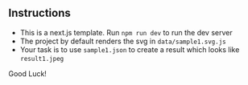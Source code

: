 ## Instructions

* This is a next.js template. Run `npm run dev` to run the dev server
* The project by default renders the svg in `data/sample1.svg.js`
* Your task is to use `sample1.json` to create a result which looks like `result1.jpeg`

Good Luck!